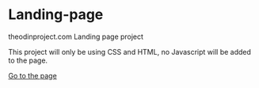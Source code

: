 # Landing-page
theodinproject.com Landing page project

This project will only be using CSS and HTML, no Javascript will be added to the page.

<a href = "https://daffaallalkhffi.github.io/JokiIn/">Go to the page</a>
